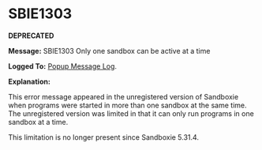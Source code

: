 # SBIE1303

**DEPRECATED**

**Message:** SBIE1303 Only one sandbox can be active at a time

**Logged To:** [Popup Message Log](PopupMessageLog.md).

**Explanation:**

This error message appeared in the unregistered version of Sandboxie when programs were started in more than one sandbox at the same time. The unregistered version was limited in that it can only run programs in one sandbox at a time.

This limitation is no longer present since Sandboxie 5.31.4.
